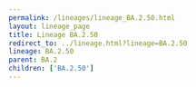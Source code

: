 ```yaml
---
permalink: /lineages/lineage_BA.2.50.html
layout: lineage_page
title: Lineage BA.2.50
redirect_to: ../lineage.html?lineage=BA.2.50
lineage: BA.2.50
parent: BA.2
children: ['BA.2.50']
---
```

